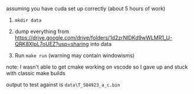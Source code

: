 assuming you have cuda set up correctly (about 5 hours of work)

1) `mkdir data`

2) dump everything from https://drive.google.com/drive/folders/1d2zrNIDKd9wWLMR1_U-QRK8XIpL7oUEZ?usp=sharing into data

3) Run `make run` (warning may contain windowisms)

note: I wasn't able to get cmake working on vscode so I gave up and stuck with classic make builds

output to test against is `data\T_S04923_a_c.bin`
